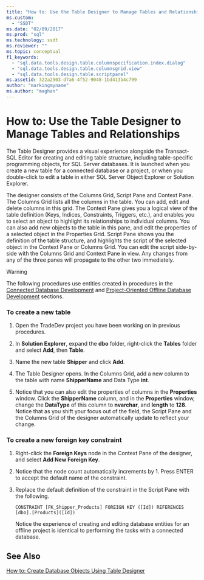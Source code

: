```yaml
---
title: "How to: Use the Table Designer to Manage Tables and Relationships | Microsoft Docs"
ms.custom: 
  - "SSDT"
ms.date: "02/09/2017"
ms.prod: "sql"
ms.technology: ssdt
ms.reviewer: ""
ms.topic: conceptual
f1_keywords: 
  - "sql.data.tools.design.table.columnspecification.index.dialog"
  - "sql.data.tools.design.table.columnsgrid.view"
  - "sql.data.tools.design.table.scriptpanel"
ms.assetid: 322a2903-d7a6-4f52-9048-1bd413b4c799
author: "markingmyname"
ms.author: "maghan"
---
```

# How to: Use the Table Designer to Manage Tables and Relationships
The Table Designer provides a visual experience alongside the Transact\-SQL Editor for creating and editing table structure, including table-specific programming objects, for SQL Server databases.  It is launched when you create a new table for a connected database or a project, or when you double-click to edit a table in either SQL Server Object Explorer or Solution Explorer.  
  
The designer consists of the Columns Grid, Script Pane and Context Pane. The Columns Grid lists all the columns in the table. You can add, edit and delete columns in this grid.  The Context Pane gives you a logical view of the table definition (Keys, Indices, Constraints, Triggers, etc.), and enables you to select an object to highlight its relationships to individual columns. You can also add new objects to the table in this pane, and edit the properties of a selected object in the Properties Grid. Script Pane shows you the definition of the table structure, and highlights the script of the selected object in the Context Pane or Columns Grid. You can edit the script side-by-side with the Columns Grid and Context Pane in view. Any changes from any of the three panes will propagate to the other two immediately.  
  
> [!WARNING]  
> The following procedures use entities created in procedures in the [Connected Database Development](../ssdt/connected-database-development.md) and [Project-Oriented Offline Database Development](../ssdt/project-oriented-offline-database-development.md) sections.  
  
### To create a new table  
  
1.  Open the TradeDev project you have been working on in previous procedures.  
  
2.  In **Solution Explorer**, expand the **dbo** folder, right-click the **Tables** folder and select **Add**, then **Table**.  
  
3.  Name the new table **Shipper** and click **Add**.  
  
4.  The Table Designer opens. In the Columns Grid, add a new column to the table with name **ShipperName** and Data Type **int**.  
  
5.  Notice that you can also edit the properties of columns in the **Properties** window. Click the **ShipperName** column, and in the **Properties** window, change the **DataType** of this column to **nvarchar**, and **length** to **128**. Notice that as you shift your focus out of the field, the Script Pane and the Columns Grid of the designer automatically update to reflect your change.  
  
### To create a new foreign key constraint  
  
1.  Right-click the **Foreign Keys** node in the Context Pane of the designer, and select **Add New Foreign Key**.  
  
2.  Notice that the node count automatically increments by 1. Press ENTER to accept the default name of the constraint.  
  
3.  Replace the default definition of the constraint in the Script Pane with the following.  
  
    ```  
    CONSTRAINT [FK_Shipper_Products] FOREIGN KEY ([Id]) REFERENCES [dbo].[Products]([Id])  
    ```  
  
    Notice the experience of creating and editing database entities for an offline project is identical to performing the tasks with a connected database.  
  
## See Also  
[How to: Create Database Objects Using Table Designer](../ssdt/how-to-create-database-objects-using-table-designer.md)  
  
